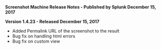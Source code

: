 **Screenshot Machine Release Notes - Published by Splunk December 15, 2017**


**Version 1.4.23 - Released December 15, 2017**

* Added Permalink URL of the screenshot to the result
* Bug fix on handling html errors
* Bug fix on custom view